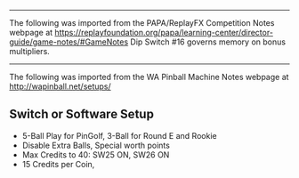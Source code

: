 ***
The following was imported from the PAPA/ReplayFX Competition Notes webpage at https://replayfoundation.org/papa/learning-center/director-guide/game-notes/#GameNotes
Dip Switch #16 governs memory on bonus multipliers.
***
The following was imported from the WA Pinball Machine Notes webpage at http://wapinball.net/setups/
## Switch or Software Setup
-   5-Ball Play for PinGolf, 3-Ball for Round E and Rookie
-   Disable Extra Balls, Special worth points
-   Max Credits to 40: SW25 ON, SW26 ON
-   15 Credits per Coin,
